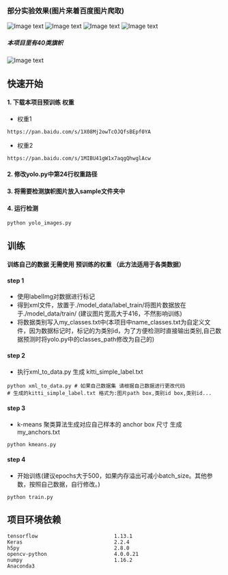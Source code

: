 ### 部分实验效果(图片来着百度图片爬取)
![Image text](model_data/Figure_1.png)
![Image text](model_data/Figure_2.png)
![Image text](model_data/Figure_3.png)
![Image text](model_data/Figure_4.png)
##### 本项目里有40类旗帜
![Image text](model_data/classes.png)
## 快速开始
#### 1. 下载本项目预训练 权重
- 权重1
```
https://pan.baidu.com/s/1X08Mj2owTcOJQfsBEpf0YA
```
- 权重2
```
https://pan.baidu.com/s/1MIBU41gW1x7aqgQhwglAcw
```
#### 2. 修改yolo.py中第24行权重路径
#### 3. 将需要检测旗帜图片放入sample文件夹中
#### 4. 运行检测
```
python yolo_images.py
```
## 训练
#### 训练自己的数据 无需使用 预训练的权重 （此方法适用于各类数据）
#### step 1
- 使用labelImg对数据进行标记
- 得到xml文件，放置于./model_data/label_train/将图片数据放在于./model_data/train/
(建议图片宽高大于416，不然影响训练)
- 将数据类别写入my_classes.txt中(本项目中name_classes.txt为自定义文件，因为数据标记时，标记的为类别id，为了方便检测时直接输出类别,自己数据预测时将yolo.py中的classes_path修改为自己的)
#### step 2
- 执行xml_to_data.py 生成 kitti_simple_label.txt
```
python xml_to_data.py # 如果自己数据集 请根据自己数据进行更改代码
# 生成的kitti_simple_label.txt 格式为:图片path box,类别id box,类别id...
```
#### step 3
-  k-means 聚类算法生成对应自己样本的 anchor box 尺寸 生成 my_anchors.txt
```
python kmeans.py
```
#### step 4
- 开始训练(建议epochs大于500，如果内存溢出可减小batch_size。其他参数，按照自己数据，自行修改。)
```
python train.py
```

## 项目环境依赖
```
tensorflow                         1.13.1    
Keras                              2.2.4  
h5py                               2.8.0 
opencv-python                      4.0.0.21  
numpy                              1.16.2  
Anaconda3
```
